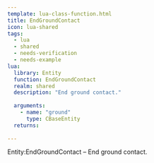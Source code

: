 ```yaml
---
template: lua-class-function.html
title: EndGroundContact
icon: lua-shared
tags:
  - lua
  - shared
  - needs-verification
  - needs-example
lua:
  library: Entity
  function: EndGroundContact
  realm: shared
  description: "End ground contact."
  
  arguments:
    - name: "ground"
      type: CBaseEntity
  returns:
    
---
```


<div class="lua__search__keywords">
Entity:EndGroundContact &#x2013; End ground contact.
</div>
